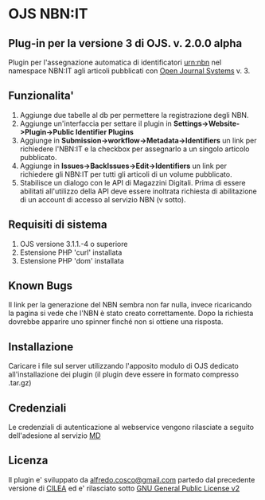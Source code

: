 OJS NBN:IT
===========
Plug-in per la versione 3 di OJS.
v. 2.0.0 alpha
------------

Plugin per l'assegnazione automatica di identificatori [urn:nbn](http://www.depositolegale.it/national-bibliography-number/) nel namespace NBN:IT agli articoli pubblicati con [Open Journal Systems](http://pkp.sfu.ca/?q=ojs) v. 3.

Funzionalita'
-------------
1. Aggiunge due tabelle al db per permettere la registrazione degli NBN.
2. Aggiunge un'interfaccia per settare il plugin in **Settings->Website->Plugin->Public Identifier Plugins**
3. Aggiunge in **Submission->workflow->Metadata->Identifiers** un link per richiedere l'NBN:IT e la checkbox per assegnarlo a un singolo articolo pubblicato.
4. Aggiunge in **Issues->BackIssues->Edit->Identifiers** un link per richiedere gli NBN:IT per tutti gli articoli di un volume pubblicato.
5. Stabilisce un dialogo con le API di Magazzini Digitali. Prima di essere abilitati all'utilizzo della API deve essere inoltrata richiesta di abilitazione di un account di accesso al servizio NBN (v sotto).

Requisiti di sistema
--------------------
1. OJS versione 3.1.1.-4 o superiore
2. Estensione PHP 'curl' installata
3. Estensione PHP 'dom' installata 

Known Bugs
---------------
Il link per la generazione del NBN sembra non far nulla, invece ricaricando la pagina si vede che l'NBN è stato creato correttamente.
Dopo la richiesta dovrebbe apparire uno spinner finché non si ottiene una risposta.

Installazione  
-------------
Caricare i file sul server utilizzando l'apposito modulo di OJS dedicato all'installazione dei plugin (il plugin deve essere in formato compresso .tar.gz)

Credenziali
-----------
Le credenziali di autenticazione al webservice vengono rilasciate a seguito dell'adesione al servizio [MD](http://www.depositolegale.it/nbn-flusso-di-lavoro/)

Licenza
-------
Il plugin e' sviluppato da alfredo.cosco@gmail.com partedo dal precedente versione di [CILEA](http://www.cilea.it) ed e' rilasciato sotto [GNU General Public License v2](http://www.gnu.org/licenses/gpl-2.0.html)

